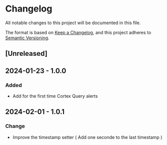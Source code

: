 # Changelog

All notable changes to this project will be documented in this file.

The format is based on [Keep a Changelog](https://keepachangelog.com/en/1.0.0/),
and this project adheres to [Semantic Versioning](https://semver.org/spec/v2.0.0.html).

## [Unreleased]

## 2024-01-23 - 1.0.0

### Added

- Add for the first time Cortex Query alerts

## 2024-02-01 - 1.0.1

### Change

- Improve the timestamp setter ( Add one seconde to the last timestamp )
